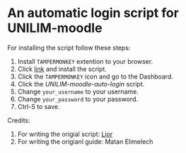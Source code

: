 # An automatic login script for UNILIM-moodle
For installing the script follow these steps:
1. Install `TAMPERMONKEY` extention to your browser.
2. Click [link](https://github.com/venturqx/UNILIM-moodle-auto-login/raw/main/script.user.js) and install the script.
3. Click the `TAMPERMONKEY` icon and go to the Dashboard.
4. Click the *UNILIM-moodle-auto-login* script.
5. Change `your_username` to your username. 
5. Change `your_password` to your password. 
6. Ctrl-S to save.


Credits:
1. For writing the origial script: [Lior](https://greasyfork.org/en/users/139274-lior-str)
2. For writing the origianl guide: Matan Elimelech

